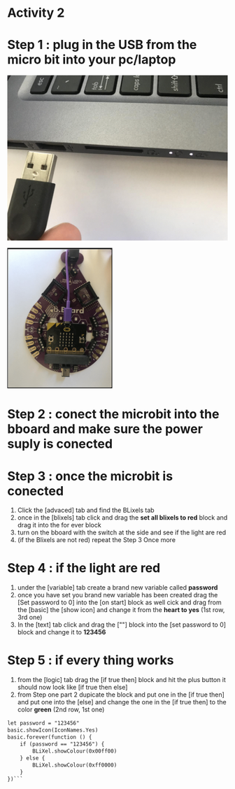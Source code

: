 # **Activity 2**

# Step 1 : plug in the USB from the micro bit into your pc/laptop

<!-- https://github.com/Brilliant-Labs/bboard-tuts-cybersecurity-3/blob/master/cybersec/activity-1/connect-microbit.gif?raw=true -->
![Click](https://github.com/Brilliant-Labs/bboard-tutorials-cybersecurity-v3/blob/main/Activity_1/connect-microbit.gif?raw=true "Click")

<!--https://raw.githubusercontent.com/Brilliant-Labs/bboard-tutorials-cybersecurity-v3/main/Activity_2/bborad.png -->
![Click](https://raw.githubusercontent.com/Brilliant-Labs/bboard-tutorials-cybersecurity-v3/main/Activity_2/bborad.png)

# Step 2 : conect the microbit into the bboard and make sure the power suply is conected

# Step 3 : once the microbit is conected 
1. Click the [advaced] tab and find the BLixels tab
2. once in the [blixels] tab click and drag the **set all blixels to red** block and drag it into the for ever block
3. turn on the bboard with the switch at the side and see if the light are red
4. (if the Blixels are not red) repeat the Step 3 Once more

# Step 4 : if the light are red
1. under the [variable] tab create a brand new variable called **password**
2. once you have set you brand new variable has been created drag the [Set password to 0] into the [on start] block as well cick and drag from the [basic] the [show icon] and change it from the **heart to yes** (1st row, 3rd one)
3. In the [text] tab click and drag the [""] block into the [set password to 0] block and change it to **123456**

# Step 5 : if every thing works 
1. from the [logic] tab drag the [if true then] block and hit the plus button it should now look like [if true then else]
2. from Step one part 2 dupicate the block and put one in the [if true then] and put one into the [else] and change the one in the [if true then] to the color **green** (2nd row, 1st one) 
```
let password = "123456"
basic.showIcon(IconNames.Yes)
basic.forever(function () {
    if (password == "123456") {
        BLiXel.showColour(0x00ff00)
    } else {
        BLiXel.showColour(0xff0000)
    }
})```

